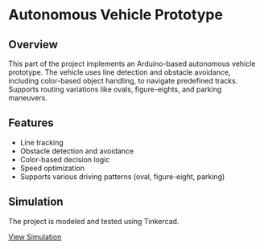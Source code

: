 # Autonomous Vehicle Prototype

## Overview

This part of the project implements an Arduino-based autonomous vehicle prototype. The vehicle uses line detection and obstacle avoidance, including color-based object handling, to navigate predefined tracks. Supports routing variations like ovals, figure-eights, and parking maneuvers.

## Features

- Line tracking
- Obstacle detection and avoidance
- Color-based decision logic
- Speed optimization
- Supports various driving patterns (oval, figure-eight, parking)

## Simulation

The project is modeled and tested using Tinkercad.

[View Simulation](https://www.tinkercad.com/things/jz61uT7Gl9G-autonomous-vehicle-?sharecode=KFRL15dZlU_A6nu5FeDwGuHwN_QG0Qm3zTADN3tiLgI)


